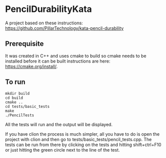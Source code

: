 # PencilDurabilityKata
A project based on these instructions: https://github.com/PillarTechnology/kata-pencil-durability

## Prerequisite
It was created in C++ and uses cmake to build so cmake needs to be installed before it can be built instructions are here: https://cmake.org/install/.

## To run
```
mkdir build
cd build
cmake ..
cd tests/basic_tests
make
./PencilTests
```

All the tests will run and the output will be displayed.

If you have clion the process is much simpler, all you have to do is open the project with clion and then go to tests/basic_tests/pencil_tests.cpp. The tests can be run from there by clicking on the tests and hitting shift+ctrl+F10 or just hitting the green circle next to the line of the test.
